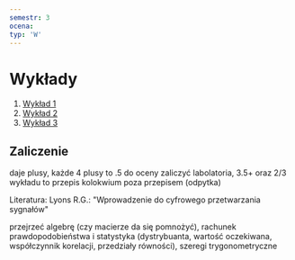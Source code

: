```yaml
---
semestr: 3
ocena: 
typ: 'W'
---
```


# Wykłady
1. [Wykład 1](Notatki/Semestr%203/Podstawy%20przetwarzania%20sygnałów/Wykłady/Wykład%201/Wykład%201.md)
2. [Wykład 2](Notatki/Semestr%203/Podstawy%20przetwarzania%20sygnałów/Wykłady/Wykład%202/Wykład%202.md)
3. [Wykład 3](Notatki/Semestr%203/Podstawy%20przetwarzania%20sygnałów/Wykłady/Wykład%203/Wykład%203.md)

## Zaliczenie
daje plusy, każde 4 plusy to .5 do oceny
zaliczyć labolatoria, 3.5+ oraz 2/3 wykładu to przepis
kolokwium poza przepisem (odpytka)



Literatura:
Lyons R.G.: "Wprowadzenie do cyfrowego przetwarzania sygnałów"















przejrzeć algebrę (czy macierze da się pomnożyć), rachunek prawdopodobieństwa i statystyka (dystrybuanta, wartość oczekiwana, współczynnik korelacji, przedziały równości), szeregi trygonometryczne

